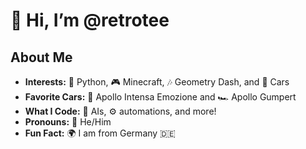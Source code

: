# 👋 Hi, I’m @retrotee

## About Me
- **Interests:** 🐍 Python, 🎮 Minecraft, 🎶 Geometry Dash, and 🚗 Cars
- **Favorite Cars:** 🚀 Apollo Intensa Emozione and 🏎️ Apollo Gumpert
- **What I Code:** 🤖 AIs, ⚙️ automations, and more!
- **Pronouns:** 🧑 He/Him
- **Fun Fact:** 🌍 I am from Germany 🇩🇪
